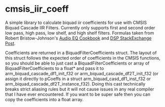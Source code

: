 # cmsis_iir_coeff

A simple library to calculate biquad iir coefficients for use with CMSIS Biquad Cascade IIR Filters. Currently only supports first and second order low pass, high pass, low shelf, and high shelf filters. Formulas taken from Robert Bristow-Johnson's [Audio EQ Cookbook](https://webaudio.github.io/Audio-EQ-Cookbook/Audio-EQ-Cookbook.txt) and [DSP StackExchange Post](https://dsp.stackexchange.com/a/93451).

Coefficients are returned in a BiquadFilterCoefficients struct. The layout of this struct follows the expected order of coefficients in the CMSIS functions, so you should be able to just cast a BiquadFilterCoefficients or array of BiquadFilterCoefficients to a float* and pass it to arm_biquad_cascade_df1_init_f32 or arm_biquad_cascade_df2T_init_f32 (or assign it directly to pCoeffs in a struct arm_biquad_casd_df1_inst_f32 or arm_biquad_cascade_df2T_instance_f32). Doing this cast technically breaks strict aliasing rules but it will not cause issues in any real compiler that I have ever encountered. If you want to be super safe then you can copy the coefficients into a float array.
